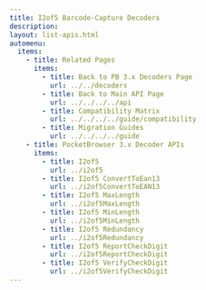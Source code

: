 ```yaml
---
title: I2of5 Barcode-Capture Decoders
description: 
layout: list-apis.html
automenu:
  items:
    - title: Related Pages
      items:
        - title: Back to PB 3.x Decoders Page
          url: ../../decoders
        - title: Back to Main API Page
          url: ../../../../api
        - title: Compatibility Matrix
          url: ../../../../guide/compatibility
        - title: Migration Guides
          url: ../../../../guide
    - title: PocketBrowser 3.x Decoder APIs
      items:
        - title: I2of5
          url: ../i2of5
        - title: I2of5 ConvertToEan13
          url: ../i2of5ConvertToEAN13
        - title: I2of5 MaxLength
          url: ../i2of5MaxLength
        - title: I2of5 MinLength
          url: ../i2of5MinLength
        - title: I2of5 Redundancy
          url: ../i2of5Redundancy
        - title: I2of5 ReportCheckDigit
          url: ../i2of5ReportCheckDigit
        - title: I2of5 VerifyCheckDigit
          url: ../i2of5VerifyCheckDigit
---
```

